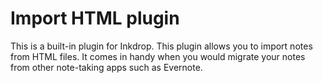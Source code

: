 # Import HTML plugin

This is a built-in plugin for Inkdrop.
This plugin allows you to import notes from HTML files.
It comes in handy when you would migrate your notes from other note-taking apps such as Evernote.

